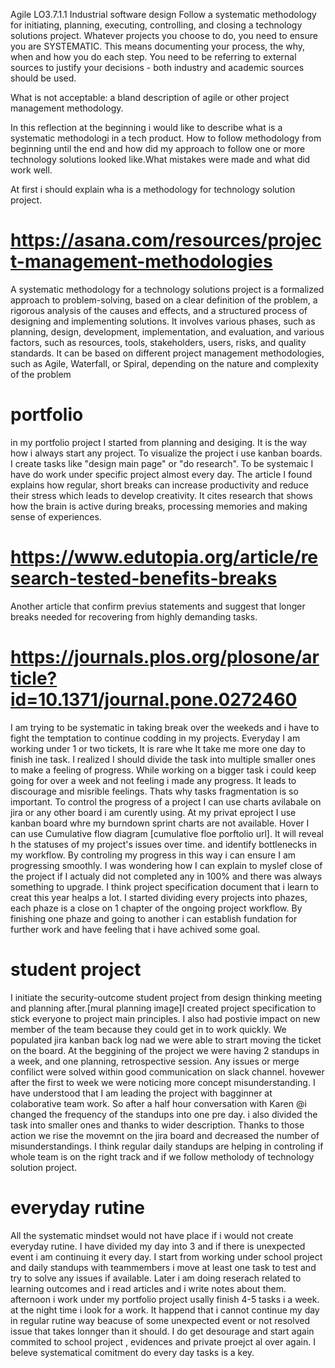Agile
LO3.7.1.1
Industrial software design
Follow a systematic methodology for initiating, planning, executing, controlling, and closing a technology solutions project.
Whatever projects you choose to do, you need to ensure you are SYSTEMATIC.  This means documenting your process, the why, when and how you do each step.  You need to be referring to external sources to justify your decisions - both industry and academic sources should be used. 

What is not acceptable: a bland description of agile or other project management methodology.

In this reflection at the beginning i would like to describe what is a systematic methodologi in a tech product. How to follow methodology from beginning until the end and how did my approach to follow one or more technology solutions looked like.What mistakes were made and what did work well.

At first i should explain wha is a methodology for technology solution project.
# https://asana.com/resources/project-management-methodologies
A systematic methodology for a technology solutions project is a formalized approach to problem-solving, based on a clear definition of the problem, a rigorous analysis of the causes and effects, and a structured process of designing and implementing solutions. It involves various phases, such as planning, design, development, implementation, and evaluation, and various factors, such as resources, tools, stakeholders, users, risks, and quality standards. It can be based on different project management methodologies, such as Agile, Waterfall, or Spiral, depending on the nature and complexity of the problem

# portfolio
in my portfolio project I started from planning and desiging. It is  the way how i always start any project. To visualize the project i use kanban boards. I create tasks like "design main page" or "do research". To  be systemaic I have do work under specific project almost every day. The article I found explains how regular, short breaks can increase productivity and reduce their stress which leads to develop creativity.
It cites research that shows how the brain is active during breaks, processing memories and making sense of experiences.
# https://www.edutopia.org/article/research-tested-benefits-breaks
Another article that confirm previus statements and suggest that longer breaks needed for recovering from highly demanding tasks.
# https://journals.plos.org/plosone/article?id=10.1371/journal.pone.0272460
I am trying to be systematic in taking break over the weekeds and i have to fight the temptation to continue codding in my projects. 
Everyday I am working under 1 or two tickets, It is rare whe It take me more one day to finish ine task. I realized I should divide the task into multiple smaller ones to make a feeling of progress. While working on a bigger task i could 
keep going for over a week and not feeling i made any progress.  It leads to discourage and misrible feelings. Thats why tasks fragmentation is so important. To control the progress of a project I can use charts avilabale on jira or any other board i am curently using. At my privat eproject I use kanban board whre my burndown sprint charts are not available. Hover I can use Cumulative flow diagram [cumulative floe porftolio url]. It will reveal h the statuses of my project's issues over time. and identify bottlenecks in my workflow. By controling my progress in this way i can ensure I am progressing smoothly.
I was wondering how I can explain to myslef close of the project if I actualy did not completed any in 100% and there was always something to upgrade. I think project specification  document that i learn to creat this year healps a lot. I started dividing every projects into phazes, each phaze is a close on 1 chapter of the ongoing project workflow. By finishing one phaze and going to another i can establish fundation for further work and have feeling that i have achived some goal.
# student project
I initiate the security-outcome student project from design thinking meeting and planning after.[mural planning image]I  created project specification to stick everyone to project main principles. I also had postivie impact on new member of the team because they could get in to work quickly. We populated jira kanban back log nad we were able to strart moving the ticket on the board. At the beggining of the project we were having 2 standups in a week, and one planning, retrospective session. Any issues or merge confilict were solved within good communication on slack channel. hovewer after the first to week  we were noticing more concept misunderstanding. I have understood that I am leading the project with bagginner at colaborative team work. So after a half hour conversation with Karen @i changed the frequency of the standups into one pre day. i also divided the task into smaller ones and thanks to wider description. Thanks to those action we rise the movemnt on the jira board and decreased the number of misunderstandings. I think  regular daily standups are helping in controling if whole team is on the right track and if we follow metholody of technology solution project. 
# everyday rutine
All the systematic mindset would not have place if i would not create everyday rutine. I have divided my day into 3 and if there is unexpected event i am continuing it every day. I start from working under school project and daily standups with teammembers i move at least one task to test and try to solve any issues if available. Later i am doing reserach related to learning outcomes and i read articles and i write notes about them. afternoon i work under my portfolio project usally finish 4-5 tasks i a week. at the night time i look for a work. It happend that i cannot continue my day in regular rutine way beacuse of some unexpected event or not resolved issue that takes lonnger than it should. I do get desourage and start again commited to school project , evidences and private proejct al over again. I beleve systematical comitment do every day tasks is a key.